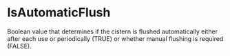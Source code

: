IsAutomaticFlush
================

Boolean value that determines if the cistern is flushed automatically either after each use or periodically (TRUE) or whether manual flushing is required (FALSE).
